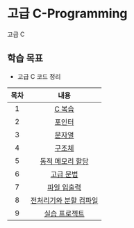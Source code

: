 # 고급 C-Programming
고급 C

## 학습 목표
- 고급 C 코드 정리

| 목차 | 내용 |
|:---:|:---:|
| 1 |  [C 복습](https://github.com/kyeong-hyeok/Lecture/tree/main/C/C%20%EB%B3%B5%EC%8A%B5) |
| 2 | [포인터](https://github.com/kyeong-hyeok/Lecture/tree/main/C/%ED%8F%AC%EC%9D%B8%ED%84%B0)|
| 3 | [문자열](https://github.com/kyeong-hyeok/Lecture/tree/main/C/%EB%AC%B8%EC%9E%90%EC%97%B4) |
| 4 | [구조체](https://github.com/kyeong-hyeok/Lecture/tree/main/C/%EA%B5%AC%EC%A1%B0%EC%B2%B4) |
| 5 | [동적 메모리 할당](https://github.com/kyeong-hyeok/Lecture/tree/main/C/%EB%8F%99%EC%A0%81%20%EB%A9%94%EB%AA%A8%EB%A6%AC%20%ED%95%A0%EB%8B%B9) |
| 6 | [고급 문법](https://github.com/kyeong-hyeok/Lecture/tree/main/C/%EA%B3%A0%EA%B8%89%20%EB%AC%B8%EB%B2%95) |
| 7 | [파일 입출력](https://github.com/kyeong-hyeok/Lecture/tree/main/C/%ED%8C%8C%EC%9D%BC%20%EC%9E%85%EC%B6%9C%EB%A0%A5) |
| 8 | [전처리기와 분할 컴파일](https://github.com/kyeong-hyeok/Lecture/tree/main/C/%EC%A0%84%EC%B2%98%EB%A6%AC%EA%B8%B0) |
| 9 | [실습 프로젝트](https://github.com/kyeong-hyeok/Lecture/tree/main/C/%EC%8B%A4%EC%8A%B5%20%ED%94%84%EB%A1%9C%EC%A0%9D%ED%8A%B8) |

